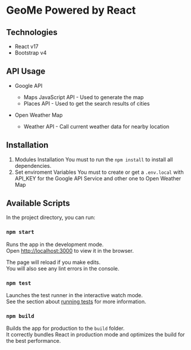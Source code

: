 # GeoMe Powered by React

## Technologies

- React v17
- Bootstrap v4

## API Usage

- Google API 
    - Maps JavaScript API - Used to generate the map
    - Places API - Used to get the search results of cities

- Open Weather Map
    - Weather API - Call current weather data for nearby location

## Installation

1. Modules Installation
    You must to run the `npm install` to install all dependencies.
2. Set enviroment Variables
    You must to create or get a `.env.local` with API_KEY for the Google API Service and other one to Open Weather Map

## Available Scripts

In the project directory, you can run:

### `npm start`

Runs the app in the development mode.\
Open [http://localhost:3000](http://localhost:3000) to view it in the browser.

The page will reload if you make edits.\
You will also see any lint errors in the console.

### `npm test`

Launches the test runner in the interactive watch mode.\
See the section about [running tests](https://facebook.github.io/create-react-app/docs/running-tests) for more information.

### `npm build`

Builds the app for production to the `build` folder.\
It correctly bundles React in production mode and optimizes the build for the best performance.